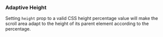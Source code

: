 ### Adaptive Height

Setting `height` prop to a valid CSS height percentage value will make the scroll area adapt to the height of its parent element according to the percentage.
